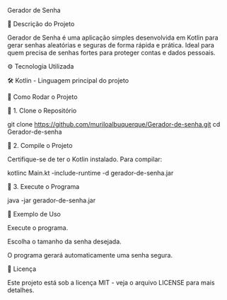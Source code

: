 Gerador de Senha

📌 Descrição do Projeto

Gerador de Senha é uma aplicação simples desenvolvida em Kotlin para gerar senhas aleatórias e seguras de forma rápida e prática. Ideal para quem precisa de senhas fortes para proteger contas e dados pessoais.

⚙ Tecnologia Utilizada

🛠 Kotlin - Linguagem principal do projeto

🚀 Como Rodar o Projeto

🔹 1. Clone o Repositório

git clone https://github.com/muriloalbuquerque/Gerador-de-senha.git
cd Gerador-de-senha

🔹 2. Compile o Projeto

Certifique-se de ter o Kotlin instalado. Para compilar:

kotlinc Main.kt -include-runtime -d gerador-de-senha.jar

🔹 3. Execute o Programa

java -jar gerador-de-senha.jar

📝 Exemplo de Uso

Execute o programa.

Escolha o tamanho da senha desejada.

O programa gerará automaticamente uma senha segura.

📄 Licença

Este projeto está sob a licença MIT - veja o arquivo LICENSE para mais detalhes.

